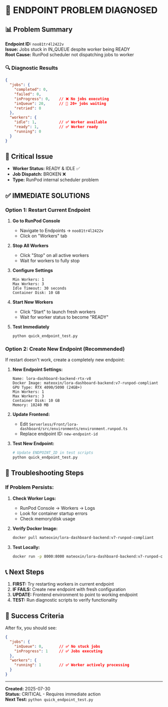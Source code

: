 # 🚨 ENDPOINT PROBLEM DIAGNOSED

## 📊 Problem Summary

**Endpoint ID:** `noo81tr4l2422v`  
**Issue:** Jobs stuck in IN_QUEUE despite worker being READY  
**Root Cause:** RunPod scheduler not dispatching jobs to worker  

### 🔍 Diagnostic Results

```json
{
  "jobs": {
    "completed": 0,
    "failed": 0, 
    "inProgress": 0,    // ❌ No jobs executing
    "inQueue": 20,      // 🚨 20+ jobs waiting
    "retried": 0
  },
  "workers": {
    "idle": 1,          // ✅ Worker available
    "ready": 1,         // ✅ Worker ready
    "running": 0
  }
}
```

## 🚨 Critical Issue

- **Worker Status:** READY & IDLE ✅
- **Job Dispatch:** BROKEN ❌
- **Type:** RunPod internal scheduler problem

## ✅ IMMEDIATE SOLUTIONS

### Option 1: Restart Current Endpoint

1. **Go to RunPod Console**
   - Navigate to Endpoints → `noo81tr4l2422v`
   - Click on "Workers" tab

2. **Stop All Workers**
   - Click "Stop" on all active workers
   - Wait for workers to fully stop

3. **Configure Settings**
   ```
   Min Workers: 1
   Max Workers: 3
   Idle Timeout: 30 seconds
   Container Disk: 10 GB
   ```

4. **Start New Workers**
   - Click "Start" to launch fresh workers
   - Wait for worker status to become "READY"

5. **Test Immediately**
   ```bash
   python quick_endpoint_test.py
   ```

### Option 2: Create New Endpoint (Recommended)

If restart doesn't work, create a completely new endpoint:

1. **New Endpoint Settings:**
   ```
   Name: lora-dashboard-backend-rtx-v8
   Docker Image: mateoxin/lora-dashboard-backend:v7-runpod-compliant
   GPU Type: RTX 4090/5090 (24GB+)
   Min Workers: 1
   Max Workers: 3
   Container Disk: 10 GB
   Memory: 10240 MB
   ```

2. **Update Frontend:**
   - Edit `Serverless/Front/lora-dashboard/src/environments/environment.runpod.ts`
   - Replace endpoint ID: `new-endpoint-id`

3. **Test New Endpoint:**
   ```bash
   # Update ENDPOINT_ID in test scripts
   python quick_endpoint_test.py
   ```

## 🔧 Troubleshooting Steps

### If Problem Persists:

1. **Check Worker Logs:**
   - RunPod Console → Workers → Logs
   - Look for container startup errors
   - Check memory/disk usage

2. **Verify Docker Image:**
   ```bash
   docker pull mateoxin/lora-dashboard-backend:v7-runpod-compliant
   ```

3. **Test Locally:**
   ```bash
   docker run -p 8000:8000 mateoxin/lora-dashboard-backend:v7-runpod-compliant
   ```

## 📞 Next Steps

1. **FIRST:** Try restarting workers in current endpoint
2. **IF FAILS:** Create new endpoint with fresh configuration  
3. **UPDATE:** Frontend environment to point to working endpoint
4. **TEST:** Run diagnostic scripts to verify functionality

## 🎯 Success Criteria

After fix, you should see:
```json
{
  "jobs": {
    "inQueue": 0,       // ✅ No stuck jobs
    "inProgress": 1     // ✅ Jobs executing
  },
  "workers": {
    "running": 1        // ✅ Worker actively processing
  }
}
```

---

**Created:** 2025-07-30  
**Status:** CRITICAL - Requires immediate action  
**Next Test:** `python quick_endpoint_test.py` 